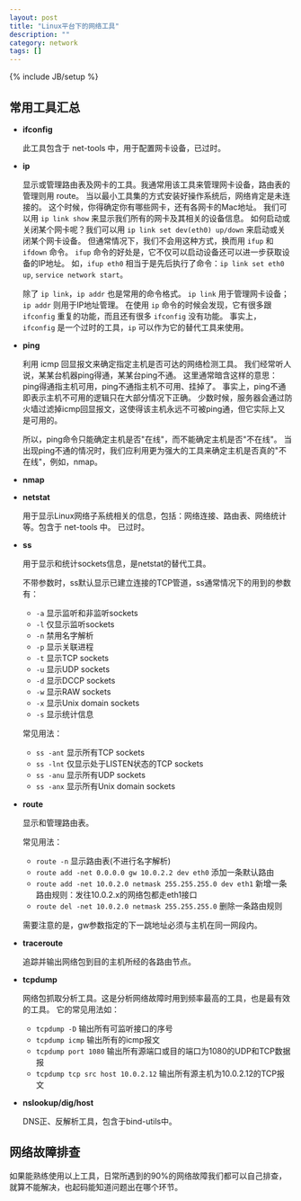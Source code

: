 ```yaml
---
layout: post
title: "Linux平台下的网络工具"
description: ""
category: network
tags: []
---
```

{% include JB/setup %}

## 常用工具汇总

  + **ifconfig**

    此工具包含于 net-tools 中，用于配置网卡设备，已过时。

  + **ip**

    显示或管理路由表及网卡的工具。我通常用该工具来管理网卡设备，路由表的管理则用 route。
	当以最小工具集的方式安装好操作系统后，网络肯定是未连接的。
	这个时候，你得确定你有哪些网卡，还有各网卡的Mac地址。
	我们可以用 `ip link show` 来显示我们所有的网卡及其相关的设备信息。
	如何启动或关闭某个网卡呢？我们可以用 `ip link set dev(eth0) up/down` 来启动或关闭某个网卡设备。
	但通常情况下，我们不会用这种方式，换而用 `ifup` 和 `ifdown` 命令。
	`ifup` 命令的好处是，它不仅可以启动设备还可以进一步获取设备的IP地址。
	如，`ifup eth0` 相当于是先后执行了命令：`ip link set eth0 up`, `service network start`。

	除了 `ip link`，`ip addr` 也是常用的命令格式。
	`ip link` 用于管理网卡设备；`ip addr` 则用于IP地址管理。
	在使用 `ip` 命令的时候会发现，它有很多跟 `ifconfig` 重复的功能，而且还有很多 `ifconfig` 没有功能。
	事实上，`ifconfig` 是一个过时的工具，`ip` 可以作为它的替代工具来使用。

  + **ping**

    利用 icmp 回显报文来确定指定主机是否可达的网络检测工具。
	我们经常听人说，某某台机器ping得通，某某台ping不通。
	这里通常暗含这样的意思：ping得通指主机可用，ping不通指主机不可用、挂掉了。
	事实上，ping不通即表示主机不可用的逻辑只在大部分情况下正确。
	少数时候，服务器会通过防火墙过滤掉icmp回显报文，这使得该主机永远不可被ping通，但它实际上又是可用的。

	所以，ping命令只能确定主机是否"在线"，而不能确定主机是否"不在线"。
	当出现ping不通的情况时，我们应利用更为强大的工具来确定主机是否真的"不在线"，例如，nmap。

  + **nmap**

  + **netstat**

    用于显示Linux网络子系统相关的信息，包括：网络连接、路由表、网络统计等。包含于 net-tools 中。
	已过时。

  + **ss**

	用于显示和统计sockets信息，是netstat的替代工具。

	不带参数时，ss默认显示已建立连接的TCP管道，ss通常情况下的用到的参数有：

	  + `-a` 显示监听和非监听sockets
	  + `-l` 仅显示监听sockets
	  + `-n` 禁用名字解析
	  + `-p` 显示关联进程
	  + `-t` 显示TCP sockets
	  + `-u` 显示UDP sockets
	  + `-d` 显示DCCP sockets
	  + `-w` 显示RAW sockets
	  + `-x` 显示Unix domain sockets
	  + `-s` 显示统计信息

    常见用法：

	  + `ss -ant` 显示所有TCP sockets
	  + `ss -lnt` 仅显示处于LISTEN状态的TCP sockets
	  + `ss -anu` 显示所有UDP sockets
	  + `ss -anx` 显示所有Unix domain sockets

  + **route**

    显示和管理路由表。

	常见用法：

	  + `route -n` 显示路由表(不进行名字解析)
	  + `route add -net 0.0.0.0 gw 10.0.2.2 dev eth0` 添加一条默认路由
	  + `route add -net 10.0.2.0 netmask 255.255.255.0 dev eth1` 新增一条路由规则：发往10.0.2.x的网络包都走eth1接口
	  + `route del -net 10.0.2.0 netmask 255.255.255.0` 删除一条路由规则

    需要注意的是，gw参数指定的下一跳地址必须与主机在同一网段内。

  + **traceroute**

    追踪并输出网络包到目的主机所经的各路由节点。

  + **tcpdump**

    网络包抓取分析工具。这是分析网络故障时用到频率最高的工具，也是最有效的工具。
	它的常见用法如：

	  + `tcpdump -D` 输出所有可监听接口的序号
	  + `tcpdump icmp` 输出所有的icmp报文
	  + `tcpdump port 1080` 输出所有源端口或目的端口为1080的UDP和TCP数据报
	  + `tcpdump tcp src host 10.0.2.12` 输出所有源主机为10.0.2.12的TCP报文

  + **nslookup/dig/host**

    DNS正、反解析工具，包含于bind-utils中。

## 网络故障排查

如果能熟练使用以上工具，日常所遇到的90%的网络故障我们都可以自己排查，就算不能解决，也起码能知道问题出在哪个环节。
